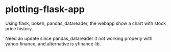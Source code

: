 # plotting-flask-app
Using flask, bokeh, pandas_datareader, the webapp show a chart with stock price history.

Need an update since pandas_datareader it not working properly with yahoo finance, and alternative is yfinance lib.
